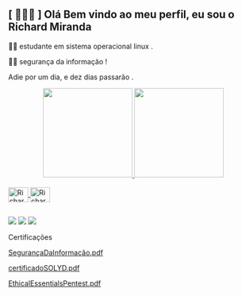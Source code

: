 ## [ 👨🏻‍💻 ] Olá Bem vindo ao meu perfil, eu sou o Richard Miranda

🧑‍🎓 estudante em sistema operacional linux .

👨‍💻 segurança da informação !

Adie por um dia, e dez dias passarão .

<div align="center">
  <a href="https://www.instagram.com/rhd_013/">
  <img height="180em" src="https://github-readme-stats.vercel.app/api?username=Bright013&show_icons=true&theme=dracula&include_all_commits=true&count_private=true"/>
  <img height="180em" src="https://github-readme-stats.vercel.app/api/top-langs/?username=Bright013&layout=compact&langs_count=7&theme=dracula"/>
</div>
<div style="display: inline_block"><br>
  <img align="center" alt="Richard-Linux" height="30" width="40" src="https://cdn.jsdelivr.net/gh/devicons/devicon/icons/linux/linux-original.svg" />
  <img align="center" alt="Richard-Python" height="30" width="40" src="https://cdn.jsdelivr.net/gh/devicons/devicon/icons/python/python-original.svg" />
 </div>
 
  ##
  
</div>
 
 
<div>
  
  <a href="https://www.instagram.com/rhd_013/" target="_blank"><img src="https://img.shields.io/badge/-Instagram-%23E4405F?style=for-the- badge&logo=instagram&logoColor=white" target="_blank"></a>
<a href="https://discord.com/channels/998353395964444692/998353396492939407" target="_blank"><img src="https://img.shields.io/badge/Discord-7289DA?style=for-the-badge&logo= discord&logoColor=white" target="_blank"></a>
  <a href="https://www.linkedin.com/in/richard-miranda-aa42a3208/)" target="_blank"><img src="https://img.shields.io/badge/LinkedIn-0077B5"></a>
</div>

Certificações





[SegurançaDaInformação.pdf](https://github.com/Bright013/Bright013/files/9176516/SegurancaDaInformacao.pdf)


[certificadoSOLYD.pdf](https://github.com/Bright013/Bright013/files/9176517/certificadoSOLYD.pdf)


[EthicalEssentialsPentest.pdf](https://github.com/Bright013/Bright013/files/9176518/EthicalEssentialsPentest.pdf)




